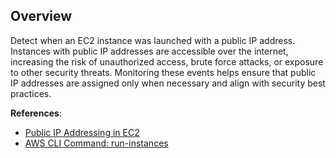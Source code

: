 ## Overview

Detect when an EC2 instance was launched with a public IP address. Instances with public IP addresses are accessible over the internet, increasing the risk of unauthorized access, brute force attacks, or exposure to other security threats. Monitoring these events helps ensure that public IP addresses are assigned only when necessary and align with security best practices.

**References**:
- [Public IP Addressing in EC2](https://docs.aws.amazon.com/AWSEC2/latest/UserGuide/using-instance-addressing.html#public-ip-addresses)
- [AWS CLI Command: run-instances](https://awscli.amazonaws.com/v2/documentation/api/latest/reference/ec2/run-instances.html)
